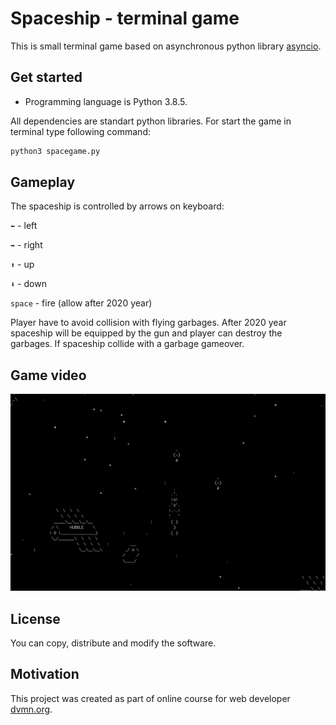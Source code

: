 # Spaceship - terminal game

This is small terminal game based on asynchronous python library [asyncio](https://docs.python.org/3/library/asyncio.html).

## Get started

- Programming language is Python 3.8.5.

All dependencies are standart python libraries. For start the game in terminal type following command:

```bash
python3 spacegame.py
```

## Gameplay

The spaceship is controlled by arrows on keyboard:

`⬅` - left

`➡` - right

`⬆` - up

`⬇` - down

`space` - fire (allow after 2020 year)

Player have to avoid collision with flying garbages. After 2020 year spaceship will be equipped by the gun and player can destroy the garbages. If spaceship collide with a garbage gameover.

## Game video

![screenshot](screenshot/spacegame.gif)

## License

You can copy, distribute and modify the software.

## Motivation

This project was created as part of online course for web developer [dvmn.org](https://dvmn.org/modules/).
